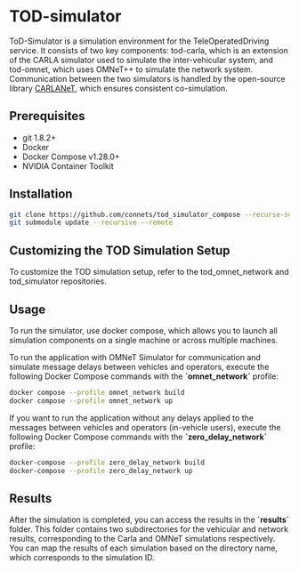 # TOD-simulator
ToD-Simulator is a simulation environment for the TeleOperatedDriving service. It consists of two key components: tod-carla, which is an extension of the CARLA simulator used to simulate the inter-vehicular system, and tod-omnet, which uses OMNeT++ to simulate the network system. Communication between the two simulators is handled by the open-source library [CARLANeT](https://github.com/carlanet), which ensures consistent co-simulation.

## Prerequisites
- git 1.8.2+
- Docker
- Docker Compose v1.28.0+ 
- NVIDIA Container Toolkit
## Installation
```sh
git clone https://github.com/connets/tod_simulator_compose --recurse-submodules
git submodule update --recursive --remote
```

## Customizing the TOD Simulation Setup
To customize the TOD simulation setup, refer to the tod_omnet_network and tod_simulator repositories.


## Usage
To run the simulator, use docker compose, which allows you to launch all simulation components on a single machine or across multiple machines.

To run the application with OMNeT Simulator for communication and simulate message delays between vehicles and operators, execute the following Docker Compose commands with the **\`omnet_network\`** profile:

```sh
docker compose --profile omnet_network build
docker compose --profile omnet_network up
```
If you want to run the application without any delays applied to the messages between vehicles and operators (in-vehicle users), execute the following Docker Compose commands with the **\`zero_delay_network\`** profile:
```sh
docker-compose --profile zero_delay_network build
docker-compose --profile zero_delay_network up 
```

## Results
After the simulation is completed, you can access the results in the **\`results\`** folder. This folder contains two subdirectories for the vehicular and network results, corresponding to the Carla and OMNeT simulations respectively. You can map the results of each simulation based on the directory name, which corresponds to the simulation ID.
